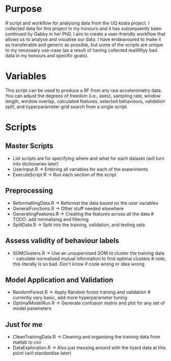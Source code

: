# Purpose
R script and workflow for analysing data from the UQ koala project. I collected data for this project in my honours and it has subsequently been continued by Gabby in her PhD. I aim to create a user-friendly workflow that allows us to analyse and visualise our data. I have endeavoured to make it as transferable and generic as possible, but some of the scripts are unique to my necessary use-case (as a result of having collected realllllllyy bad data in my honours and specific goals).

# Variables
This script can be used to produce a RF from any raw accelerometry data. You can adjust the degrees of freedom (i.e., axes), sampling rate, window length, window overlap, calculated features, selected behaviours, validation split, and hyperparameter grid search from a single script.

# Scripts
## Master Scripts
- List scripts are for specifying where and what for each dataset (will turn into dictionaries later)
- UserInput.R -> Entering all variables for each of the experiments
- ExecuteScript.R -> Run each section of the script

## Preprocessing
- ReformattingData.R -> Reformat the data based on the user variables
- GeneralFunctions.R -> Other stuff needed elsewhere
- GeneratingFeatures.R -> Creating the features across all the data # TODO: add normalising and filtering
- SplitData.R -> Split into the training, validation, and testing sets

## Assess validity of behaviour labels
- SOMClusters.R -> Use an unsupervised SOM to cluster the training data - calculate normalised mutual information to find optimal clusters # note, this literally is so bad. Don't know if code wrong or idea wrong

## Model Application and Validation
- RandomForest.R -> Apply Random forest training and validation # currently very basic, add more hyperparameter tuning
- OptimalModelRun.R -> Generate confusion matrix and plot for any set of model parameters

## Just for me
- CleanTrainingData.R -> Cleaning and organising the training data from matlab to csv
- DataExploration.R -> Also just messing around with the lizard data at this point (will standardise later)
